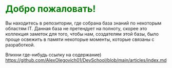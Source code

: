 <h1 style="color:green">Добро пожаловать!</h1>
<p>Вы находитесь в репозитории, где собрана база знаний по некоторым областям IT. Данная база не претендует на полноту, скорее это коллекция заметок для того, чтобы нам, создателям этой базы, было проще освежить в памяти некоторые моменты, которые связаны с разработкой.</p>

Впихни где-нибудь ссылку на содержание)
https://github.com/AlexOlegovich01/DevSchool/blob/main/articles/index.md
